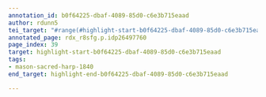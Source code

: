 ```yaml
---
annotation_id: b0f64225-dbaf-4089-85d0-c6e3b715eaad
author: rdunn5
tei_target: "#range(#highlight-start-b0f64225-dbaf-4089-85d0-c6e3b715eaad, #highlight-end-b0f64225-dbaf-4089-85d0-c6e3b715eaad)"
annotated_page: rdx_r8sfg.p.idp26497760
page_index: 39
target: highlight-start-b0f64225-dbaf-4089-85d0-c6e3b715eaad
tags:
- mason-sacred-harp-1840
end_target: highlight-end-b0f64225-dbaf-4089-85d0-c6e3b715eaad

---
```

